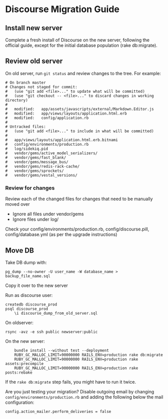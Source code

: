 # Discourse Migration Guide

## Install new server

Complete a fresh install of Discourse on the new server, following the official guide, except for the initial database population (rake db:migrate).

## Review old server

On old server, run `git status` and review changes to the tree. For example:

    # On branch master
    # Changes not staged for commit:
    #   (use "git add <file>..." to update what will be committed)
    #   (use "git checkout -- <file>..." to discard changes in working directory)
    #
    #	modified:   app/assets/javascripts/external/Markdown.Editor.js
    #	modified:   app/views/layouts/application.html.erb
    #	modified:   config/application.rb
    #
    # Untracked files:
    #   (use "git add <file>..." to include in what will be committed)
    #
    #	app/views/layouts/application.html.erb.bitnami
    #	config/environments/production.rb
    #	log/sidekiq.pid
    #	vendor/gems/active_model_serializers/
    #	vendor/gems/fast_blank/
    #	vendor/gems/message_bus/
    #	vendor/gems/redis-rack-cache/
    #	vendor/gems/sprockets/
    #	vendor/gems/vestal_versions/

### Review for changes

Review each of the changed files for changes that need to be manually moved over

* Ignore all files under vendor/gems
* Ignore files under log/

Check your config/environments/production.rb, config/discourse.pill,
config/database.yml (as per the upgrade instructions)

## Move DB

Take DB dump with:

    pg_dump --no-owner -U user_name -W database_name > backup_file_name.sql

Copy it over to the new server

Run as discourse user:
```
createdb discourse_prod
psql discourse_prod
    \i discourse_dump_from_old_server.sql
```
On oldserver:

`rsync -avz -e ssh public newserver:public`

On the new server:
```
    bundle install --without test --deployment
    RUBY_GC_MALLOC_LIMIT=90000000 RAILS_ENV=production rake db:migrate
    RUBY_GC_MALLOC_LIMIT=90000000 RAILS_ENV=production rake assets:precompile
    RUBY_GC_MALLOC_LIMIT=90000000 RAILS_ENV=production rake posts:rebake
```
If the `rake db:migrate` step fails, you might have to run it twice.

Are you just testing your migration? Disable outgoing email by changing
`config/environments/production.rb` and adding the following below the mail
configuration:

    config.action_mailer.perform_deliveries = false
